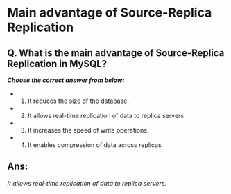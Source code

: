 # Main advantage of Source-Replica Replication

## Q. What is the main advantage of Source-Replica Replication in MySQL?

***Choose the correct answer from below:***
  
  - 1. It reduces the size of the database.

  - 2. It allows real-time replication of data to replica servers.

  - 3. It increases the speed of write operations.

  - 4. It enables compression of data across replicas.


## Ans:
*It allows real-time replication of data to replica servers.*
